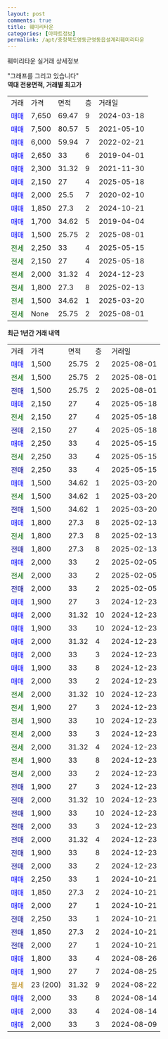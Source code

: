 ```yaml
---
layout: post
comments: true
title: 훼미리타운
categories: [아파트정보]
permalink: /apt/충청북도영동군영동읍설계리훼미리타운
---
```


훼미리타운 실거래 상세정보

<script type="text/javascript">
  google.charts.load('current', {'packages':['line', 'corechart']});
  google.charts.setOnLoadCallback(drawChart);

  function drawChart() {
    var data = new google.visualization.DataTable();
    data.addColumn('date', '거래일');
    data.addColumn('number', "매매");
    data.addColumn('number', "전세");
    data.addColumn('number', "전매");

    data.addRows([[new Date(Date.parse("2025-08-01")), 1500, null, null], [new Date(Date.parse("2025-08-01")), null, 1500, null], [new Date(Date.parse("2025-08-01")), null, null, 1500], [new Date(Date.parse("2025-05-18")), 2150, null, null], [new Date(Date.parse("2025-05-18")), null, 2150, null], [new Date(Date.parse("2025-05-18")), null, null, 2150], [new Date(Date.parse("2025-05-15")), 2250, null, null], [new Date(Date.parse("2025-05-15")), null, 2250, null], [new Date(Date.parse("2025-05-15")), null, null, 2250], [new Date(Date.parse("2025-03-20")), 1500, null, null], [new Date(Date.parse("2025-03-20")), null, 1500, null], [new Date(Date.parse("2025-03-20")), null, null, 1500], [new Date(Date.parse("2025-02-13")), 1800, null, null], [new Date(Date.parse("2025-02-13")), null, 1800, null], [new Date(Date.parse("2025-02-13")), null, null, 1800], [new Date(Date.parse("2025-02-05")), 2000, null, null], [new Date(Date.parse("2025-02-05")), null, 2000, null], [new Date(Date.parse("2025-02-05")), null, null, 2000], [new Date(Date.parse("2024-12-23")), 1900, null, null], [new Date(Date.parse("2024-12-23")), 2000, null, null], [new Date(Date.parse("2024-12-23")), 1900, null, null], [new Date(Date.parse("2024-12-23")), 2000, null, null], [new Date(Date.parse("2024-12-23")), 2000, null, null], [new Date(Date.parse("2024-12-23")), 1900, null, null], [new Date(Date.parse("2024-12-23")), 2000, null, null], [new Date(Date.parse("2024-12-23")), null, 2000, null], [new Date(Date.parse("2024-12-23")), null, 1900, null], [new Date(Date.parse("2024-12-23")), null, 1900, null], [new Date(Date.parse("2024-12-23")), null, 2000, null], [new Date(Date.parse("2024-12-23")), null, 2000, null], [new Date(Date.parse("2024-12-23")), null, 1900, null], [new Date(Date.parse("2024-12-23")), null, 2000, null], [new Date(Date.parse("2024-12-23")), null, null, 1900], [new Date(Date.parse("2024-12-23")), null, null, 2000], [new Date(Date.parse("2024-12-23")), null, null, 1900], [new Date(Date.parse("2024-12-23")), null, null, 2000], [new Date(Date.parse("2024-12-23")), null, null, 2000], [new Date(Date.parse("2024-12-23")), null, null, 1900], [new Date(Date.parse("2024-12-23")), null, null, 2000], [new Date(Date.parse("2024-10-21")), 2250, null, null], [new Date(Date.parse("2024-10-21")), 1850, null, null], [new Date(Date.parse("2024-10-21")), 2000, null, null], [new Date(Date.parse("2024-10-21")), null, null, 2250], [new Date(Date.parse("2024-10-21")), null, null, 1850], [new Date(Date.parse("2024-10-21")), null, null, 2000], [new Date(Date.parse("2024-08-26")), 1800, null, null], [new Date(Date.parse("2024-08-25")), 1900, null, null], [new Date(Date.parse("2024-08-22")), null, null, null], [new Date(Date.parse("2024-08-14")), 2000, null, null], [new Date(Date.parse("2024-08-14")), 2000, null, null], [new Date(Date.parse("2024-08-09")), 2000, null, null]]);

    var options = {
      hAxis: {
        format: 'yyyy/MM/dd'
      },    
      lineWidth: 0,
      pointsVisible: true,    
      title: '최근 1년간 유형별 실거래가 분포',
      legend: { position: 'bottom' }
    };

    var formatter = new google.visualization.NumberFormat({pattern:'###,###'} );
    formatter.format(data, 1);
    formatter.format(data, 2);
    
    setTimeout(function() {
        var chart = new google.visualization.LineChart(document.getElementById('columnchart_material'));
        chart.draw(data, (options));
        document.getElementById('loading').style.display = 'none';
    }, 200);
  }
</script>


<div id="loading" style="z-index:20; display: block; margin-left: 0px">"그래프를 그리고 있습니다"</div>
<div id="columnchart_material" style="width: 95%; margin-left: 0px; display: block"></div>
<!-- contents start -->
<b>역대 전용면적, 거래별 최고가</b>
<table class="sortable">
    <tr>
      <td>거래</td>
      <td>가격</td>
      <td>면적</td>
      <td>층</td>
      <td>거래일</td>
    </tr>
        <tr>
          <td><a style="color: blue">매매</a></td>
          <td>7,650</td>
          <td>69.47</td>
          <td>9</td>
          <td>2024-03-18</td>
        </tr>            <tr>
          <td><a style="color: blue">매매</a></td>
          <td>7,500</td>
          <td>80.57</td>
          <td>5</td>
          <td>2021-05-10</td>
        </tr>            <tr>
          <td><a style="color: blue">매매</a></td>
          <td>6,000</td>
          <td>59.94</td>
          <td>7</td>
          <td>2022-02-21</td>
        </tr>            <tr>
          <td><a style="color: blue">매매</a></td>
          <td>2,650</td>
          <td>33</td>
          <td>6</td>
          <td>2019-04-01</td>
        </tr>            <tr>
          <td><a style="color: blue">매매</a></td>
          <td>2,300</td>
          <td>31.32</td>
          <td>9</td>
          <td>2021-11-30</td>
        </tr>            <tr>
          <td><a style="color: blue">매매</a></td>
          <td>2,150</td>
          <td>27</td>
          <td>4</td>
          <td>2025-05-18</td>
        </tr>            <tr>
          <td><a style="color: blue">매매</a></td>
          <td>2,000</td>
          <td>25.5</td>
          <td>7</td>
          <td>2020-02-10</td>
        </tr>            <tr>
          <td><a style="color: blue">매매</a></td>
          <td>1,850</td>
          <td>27.3</td>
          <td>2</td>
          <td>2024-10-21</td>
        </tr>            <tr>
          <td><a style="color: blue">매매</a></td>
          <td>1,700</td>
          <td>34.62</td>
          <td>5</td>
          <td>2019-04-04</td>
        </tr>            <tr>
          <td><a style="color: blue">매매</a></td>
          <td>1,500</td>
          <td>25.75</td>
          <td>2</td>
          <td>2025-08-01</td>
        </tr>        
        <tr>
              <td><a style="color: darkgreen">전세</a></td>
              <td>2,250</td>
              <td>33</td>
              <td>4</td>
              <td>2025-05-15</td>
            </tr>            <tr>
              <td><a style="color: darkgreen">전세</a></td>
              <td>2,150</td>
              <td>27</td>
              <td>4</td>
              <td>2025-05-18</td>
            </tr>            <tr>
              <td><a style="color: darkgreen">전세</a></td>
              <td>2,000</td>
              <td>31.32</td>
              <td>4</td>
              <td>2024-12-23</td>
            </tr>            <tr>
              <td><a style="color: darkgreen">전세</a></td>
              <td>1,800</td>
              <td>27.3</td>
              <td>8</td>
              <td>2025-02-13</td>
            </tr>            <tr>
              <td><a style="color: darkgreen">전세</a></td>
              <td>1,500</td>
              <td>34.62</td>
              <td>1</td>
              <td>2025-03-20</td>
            </tr>            <tr>
              <td><a style="color: darkgreen">전세</a></td>
              <td>None</td>
              <td>25.75</td>
              <td>2</td>
              <td>2025-08-01</td>
            </tr>        
    
</table>

<b>최근 1년간 거래 내역</b>

<table class="sortable">
    <tr>
      <td>거래</td>
      <td>가격</td>
      <td>면적</td>
      <td>층</td>
      <td>거래일</td>
    </tr>
    <tr>
      <td><a style="color: blue">매매</a></td>
      <td>1,500</td>
      <td>25.75</td>
      <td>2</td>
      <td>2025-08-01</td>
    </tr>          <tr>
      <td><a style="color: darkgreen">전세</a></td>
      <td>1,500</td>
      <td>25.75</td>
      <td>2</td>
      <td>2025-08-01</td>
    </tr>          <tr>
      <td><a style="color: darkblue">전매</a></td>
      <td>1,500</td>
      <td>25.75</td>
      <td>2</td>
      <td>2025-08-01</td>
    </tr>          <tr>
      <td><a style="color: blue">매매</a></td>
      <td>2,150</td>
      <td>27</td>
      <td>4</td>
      <td>2025-05-18</td>
    </tr>          <tr>
      <td><a style="color: darkgreen">전세</a></td>
      <td>2,150</td>
      <td>27</td>
      <td>4</td>
      <td>2025-05-18</td>
    </tr>          <tr>
      <td><a style="color: darkblue">전매</a></td>
      <td>2,150</td>
      <td>27</td>
      <td>4</td>
      <td>2025-05-18</td>
    </tr>          <tr>
      <td><a style="color: blue">매매</a></td>
      <td>2,250</td>
      <td>33</td>
      <td>4</td>
      <td>2025-05-15</td>
    </tr>          <tr>
      <td><a style="color: darkgreen">전세</a></td>
      <td>2,250</td>
      <td>33</td>
      <td>4</td>
      <td>2025-05-15</td>
    </tr>          <tr>
      <td><a style="color: darkblue">전매</a></td>
      <td>2,250</td>
      <td>33</td>
      <td>4</td>
      <td>2025-05-15</td>
    </tr>          <tr>
      <td><a style="color: blue">매매</a></td>
      <td>1,500</td>
      <td>34.62</td>
      <td>1</td>
      <td>2025-03-20</td>
    </tr>          <tr>
      <td><a style="color: darkgreen">전세</a></td>
      <td>1,500</td>
      <td>34.62</td>
      <td>1</td>
      <td>2025-03-20</td>
    </tr>          <tr>
      <td><a style="color: darkblue">전매</a></td>
      <td>1,500</td>
      <td>34.62</td>
      <td>1</td>
      <td>2025-03-20</td>
    </tr>          <tr>
      <td><a style="color: blue">매매</a></td>
      <td>1,800</td>
      <td>27.3</td>
      <td>8</td>
      <td>2025-02-13</td>
    </tr>          <tr>
      <td><a style="color: darkgreen">전세</a></td>
      <td>1,800</td>
      <td>27.3</td>
      <td>8</td>
      <td>2025-02-13</td>
    </tr>          <tr>
      <td><a style="color: darkblue">전매</a></td>
      <td>1,800</td>
      <td>27.3</td>
      <td>8</td>
      <td>2025-02-13</td>
    </tr>          <tr>
      <td><a style="color: blue">매매</a></td>
      <td>2,000</td>
      <td>33</td>
      <td>2</td>
      <td>2025-02-05</td>
    </tr>          <tr>
      <td><a style="color: darkgreen">전세</a></td>
      <td>2,000</td>
      <td>33</td>
      <td>2</td>
      <td>2025-02-05</td>
    </tr>          <tr>
      <td><a style="color: darkblue">전매</a></td>
      <td>2,000</td>
      <td>33</td>
      <td>2</td>
      <td>2025-02-05</td>
    </tr>          <tr>
      <td><a style="color: blue">매매</a></td>
      <td>1,900</td>
      <td>27</td>
      <td>3</td>
      <td>2024-12-23</td>
    </tr>          <tr>
      <td><a style="color: blue">매매</a></td>
      <td>2,000</td>
      <td>31.32</td>
      <td>10</td>
      <td>2024-12-23</td>
    </tr>          <tr>
      <td><a style="color: blue">매매</a></td>
      <td>1,900</td>
      <td>33</td>
      <td>10</td>
      <td>2024-12-23</td>
    </tr>          <tr>
      <td><a style="color: blue">매매</a></td>
      <td>2,000</td>
      <td>31.32</td>
      <td>4</td>
      <td>2024-12-23</td>
    </tr>          <tr>
      <td><a style="color: blue">매매</a></td>
      <td>2,000</td>
      <td>33</td>
      <td>3</td>
      <td>2024-12-23</td>
    </tr>          <tr>
      <td><a style="color: blue">매매</a></td>
      <td>1,900</td>
      <td>33</td>
      <td>8</td>
      <td>2024-12-23</td>
    </tr>          <tr>
      <td><a style="color: blue">매매</a></td>
      <td>2,000</td>
      <td>33</td>
      <td>2</td>
      <td>2024-12-23</td>
    </tr>          <tr>
      <td><a style="color: darkgreen">전세</a></td>
      <td>2,000</td>
      <td>31.32</td>
      <td>10</td>
      <td>2024-12-23</td>
    </tr>          <tr>
      <td><a style="color: darkgreen">전세</a></td>
      <td>1,900</td>
      <td>27</td>
      <td>3</td>
      <td>2024-12-23</td>
    </tr>          <tr>
      <td><a style="color: darkgreen">전세</a></td>
      <td>1,900</td>
      <td>33</td>
      <td>10</td>
      <td>2024-12-23</td>
    </tr>          <tr>
      <td><a style="color: darkgreen">전세</a></td>
      <td>2,000</td>
      <td>33</td>
      <td>3</td>
      <td>2024-12-23</td>
    </tr>          <tr>
      <td><a style="color: darkgreen">전세</a></td>
      <td>2,000</td>
      <td>31.32</td>
      <td>4</td>
      <td>2024-12-23</td>
    </tr>          <tr>
      <td><a style="color: darkgreen">전세</a></td>
      <td>1,900</td>
      <td>33</td>
      <td>8</td>
      <td>2024-12-23</td>
    </tr>          <tr>
      <td><a style="color: darkgreen">전세</a></td>
      <td>2,000</td>
      <td>33</td>
      <td>2</td>
      <td>2024-12-23</td>
    </tr>          <tr>
      <td><a style="color: darkblue">전매</a></td>
      <td>1,900</td>
      <td>27</td>
      <td>3</td>
      <td>2024-12-23</td>
    </tr>          <tr>
      <td><a style="color: darkblue">전매</a></td>
      <td>2,000</td>
      <td>31.32</td>
      <td>10</td>
      <td>2024-12-23</td>
    </tr>          <tr>
      <td><a style="color: darkblue">전매</a></td>
      <td>1,900</td>
      <td>33</td>
      <td>10</td>
      <td>2024-12-23</td>
    </tr>          <tr>
      <td><a style="color: darkblue">전매</a></td>
      <td>2,000</td>
      <td>33</td>
      <td>3</td>
      <td>2024-12-23</td>
    </tr>          <tr>
      <td><a style="color: darkblue">전매</a></td>
      <td>2,000</td>
      <td>31.32</td>
      <td>4</td>
      <td>2024-12-23</td>
    </tr>          <tr>
      <td><a style="color: darkblue">전매</a></td>
      <td>1,900</td>
      <td>33</td>
      <td>8</td>
      <td>2024-12-23</td>
    </tr>          <tr>
      <td><a style="color: darkblue">전매</a></td>
      <td>2,000</td>
      <td>33</td>
      <td>2</td>
      <td>2024-12-23</td>
    </tr>          <tr>
      <td><a style="color: blue">매매</a></td>
      <td>2,250</td>
      <td>33</td>
      <td>1</td>
      <td>2024-10-21</td>
    </tr>          <tr>
      <td><a style="color: blue">매매</a></td>
      <td>1,850</td>
      <td>27.3</td>
      <td>2</td>
      <td>2024-10-21</td>
    </tr>          <tr>
      <td><a style="color: blue">매매</a></td>
      <td>2,000</td>
      <td>27</td>
      <td>1</td>
      <td>2024-10-21</td>
    </tr>          <tr>
      <td><a style="color: darkblue">전매</a></td>
      <td>2,250</td>
      <td>33</td>
      <td>1</td>
      <td>2024-10-21</td>
    </tr>          <tr>
      <td><a style="color: darkblue">전매</a></td>
      <td>1,850</td>
      <td>27.3</td>
      <td>2</td>
      <td>2024-10-21</td>
    </tr>          <tr>
      <td><a style="color: darkblue">전매</a></td>
      <td>2,000</td>
      <td>27</td>
      <td>1</td>
      <td>2024-10-21</td>
    </tr>          <tr>
      <td><a style="color: blue">매매</a></td>
      <td>1,800</td>
      <td>33</td>
      <td>4</td>
      <td>2024-08-26</td>
    </tr>          <tr>
      <td><a style="color: blue">매매</a></td>
      <td>1,900</td>
      <td>27</td>
      <td>7</td>
      <td>2024-08-25</td>
    </tr>          <tr>
      <td><a style="color: darkgoldenrod">월세</a></td>
      <td>23 (200)</td>
      <td>31.32</td>
      <td>9</td>
      <td>2024-08-22</td>
    </tr>          <tr>
      <td><a style="color: blue">매매</a></td>
      <td>2,000</td>
      <td>33</td>
      <td>8</td>
      <td>2024-08-14</td>
    </tr>          <tr>
      <td><a style="color: blue">매매</a></td>
      <td>2,000</td>
      <td>33</td>
      <td>4</td>
      <td>2024-08-14</td>
    </tr>          <tr>
      <td><a style="color: blue">매매</a></td>
      <td>2,000</td>
      <td>33</td>
      <td>3</td>
      <td>2024-08-09</td>
    </tr>      </table>
<!-- contents end -->    

